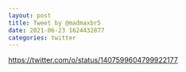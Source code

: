 ```yaml
--- 
layout: post 
title: Tweet by @madmaxbr5 
date: 2021-06-23 1624432877 
categories: twitter 
--- 
```

https://twitter.com/o/status/1407599604799922177